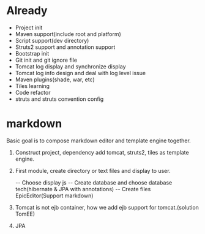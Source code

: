 Already
=======

+ Project init
+ Maven support(include root and platform)
+ Script support(dev directory)
+ Struts2 support and annotation support
+ Bootstrap init
+ Git init and git ignore file
+ Tomcat log display and synchronize display
+ Tomcat log info design and deal with log level issue
+ Maven plugins(shade, war, etc)
+ Tiles learning
+ Code refactor
+ struts and struts convention config

markdown
========

Basic goal is to compose markdown editor and template engine together.

1. Construct project, dependency add tomcat, struts2, tiles as template engine.

2. First module, create directory or text files and display to user.

    -- Choose display js
    -- Create database and choose database tech(hibernate & JPA with annotations)
    -- Create files EpicEditor(Support markdown)

3. Tomcat is not ejb container, how we add ejb support for tomcat.(solution TomEE)
4. JPA





